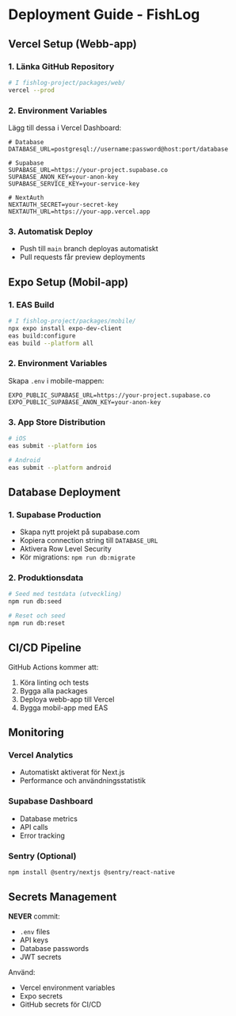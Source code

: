 # Deployment Guide - FishLog

## Vercel Setup (Webb-app)

### 1. Länka GitHub Repository
```bash
# I fishlog-project/packages/web/
vercel --prod
```

### 2. Environment Variables
Lägg till dessa i Vercel Dashboard:

```
# Database
DATABASE_URL=postgresql://username:password@host:port/database

# Supabase
SUPABASE_URL=https://your-project.supabase.co
SUPABASE_ANON_KEY=your-anon-key
SUPABASE_SERVICE_KEY=your-service-key

# NextAuth
NEXTAUTH_SECRET=your-secret-key
NEXTAUTH_URL=https://your-app.vercel.app
```

### 3. Automatisk Deploy
- Push till `main` branch deployas automatiskt
- Pull requests får preview deployments

## Expo Setup (Mobil-app)

### 1. EAS Build
```bash
# I fishlog-project/packages/mobile/
npx expo install expo-dev-client
eas build:configure
eas build --platform all
```

### 2. Environment Variables
Skapa `.env` i mobile-mappen:
```
EXPO_PUBLIC_SUPABASE_URL=https://your-project.supabase.co
EXPO_PUBLIC_SUPABASE_ANON_KEY=your-anon-key
```

### 3. App Store Distribution
```bash
# iOS
eas submit --platform ios

# Android
eas submit --platform android
```

## Database Deployment

### 1. Supabase Production
- Skapa nytt projekt på supabase.com
- Kopiera connection string till `DATABASE_URL`
- Aktivera Row Level Security
- Kör migrations: `npm run db:migrate`

### 2. Produktionsdata
```bash
# Seed med testdata (utveckling)
npm run db:seed

# Reset och seed
npm run db:reset
```

## CI/CD Pipeline

GitHub Actions kommer att:
1. Köra linting och tests
2. Bygga alla packages
3. Deploya webb-app till Vercel
4. Bygga mobil-app med EAS

## Monitoring

### Vercel Analytics
- Automatiskt aktiverat för Next.js
- Performance och användningsstatistik

### Supabase Dashboard
- Database metrics
- API calls
- Error tracking

### Sentry (Optional)
```bash
npm install @sentry/nextjs @sentry/react-native
```

## Secrets Management

**NEVER** commit:
- `.env` files
- API keys
- Database passwords
- JWT secrets

Använd:
- Vercel environment variables
- Expo secrets
- GitHub secrets för CI/CD